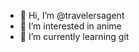 - 👋 Hi, I’m @travelersagent
- 👀 I’m interested in anime
- 🌱 I’m currently learning git

<!---
travelersagent/travelersagent is a ✨ special ✨ repository because its `README.md` (this file) appears on your GitHub profile.
You can click the Preview link to take a look at your changes.
--->
